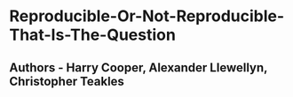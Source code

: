 # Reproducible-Or-Not-Reproducible-That-Is-The-Question

## Authors - Harry Cooper, Alexander Llewellyn, Christopher Teakles

